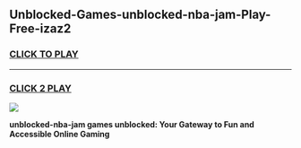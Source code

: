 
## Unblocked-Games-unblocked-nba-jam-Play-Free-izaz2
<h3>
<a href="https://premium76.site?title=unblocked-nba-jam&ref=21A">CLICK TO PLAY</a></h3>
<hr>

<h3>
<a href="https://premium76.site?title=unblocked-nba-jam&ref=21A">CLICK 2 PLAY</a>
  
</h3>

<a href="https://premium76.site?title=unblocked-nba-jam&ref=21A"><img src="https://clearcache.store/games.png"></a>


**unblocked-nba-jam games unblocked: Your Gateway to Fun and Accessible Online Gaming**
